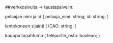 ##verkkosivulta -> taustapalvelin:

pelaajan nimi ja id (
    pelaaja_nimi: string;
    id: string;
)

lentokoneen sijainti (
    ICAO: string;
)

kauppa tapahtuma (
    teleportin_osto: boolean;
)



